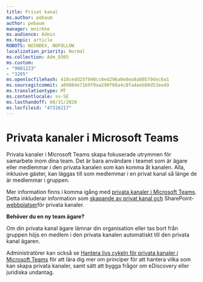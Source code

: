 ```yaml
---
title: Privat kanal
ms.author: pebaum
author: pebaum
manager: mnirkhe
ms.audience: Admin
ms.topic: article
ROBOTS: NOINDEX, NOFOLLOW
localization_priority: Normal
ms.collection: Adm_O365
ms.custom:
- "9001223"
- "3205"
ms.openlocfilehash: 418cedd25f040cc6ed296a0e8ea8a80579dec6a1
ms.sourcegitcommit: a09884e7169f9aa290f60a4c8fa4eeb80d53ee49
ms.translationtype: MT
ms.contentlocale: sv-SE
ms.lasthandoff: 08/31/2020
ms.locfileid: "47316217"
---
```

# <a name="private-channels-in-microsoft-teams"></a>Privata kanaler i Microsoft Teams

Privata kanaler i Microsoft Teams skapa fokuserade utrymmen för samarbete inom dina team. Det är bara användare i teamet som är ägare eller medlemmar i den privata kanalen som kan komma åt kanalen. Alla, inklusive gäster, kan läggas till som medlemmar i en privat kanal så länge de är medlemmar i gruppen.

Mer information finns i komma igång med [privata kanaler i Microsoft Teams](https://docs.microsoft.com/MicrosoftTeams/private-channels). Detta inkluderar information som [skapande av privat kanal och](https://docs.microsoft.com/MicrosoftTeams/private-channels#private-channel-creation-and-membership) SharePoint- [webbplatser](https://docs.microsoft.com/MicrosoftTeams/private-channels#private-channel-sharepoint-sites)för privata kanaler.

**Behöver du en ny team ägare?**

Om din privata kanal ägare lämnar din organisation eller tas bort från gruppen höjs en medlem i den privata kanalen automatiskt till den privata kanal ägaren.

Administratörer kan också se [Hantera livs cykeln för privata kanaler i Microsoft Teams](https://docs.microsoft.com/MicrosoftTeams/private-channels-life-cycle-management) för att lära dig mer om principer för att hantera vilka som kan skapa privata kanaler, samt sätt att bygga frågor om eDiscovery eller juridiska undantag.
